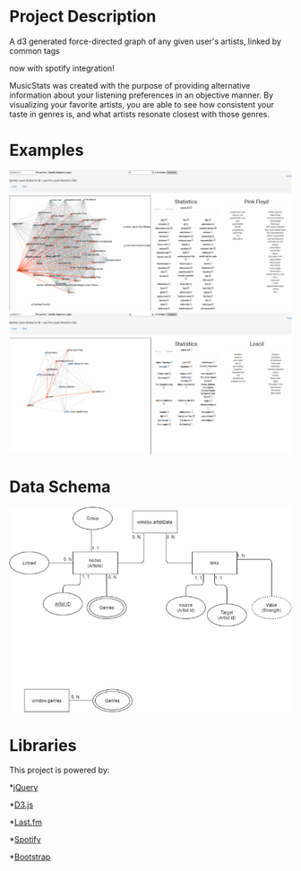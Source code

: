 # Project Description
A d3 generated force-directed graph of any given user's artists, linked by common tags

now with spotify integration!

MusicStats was created with the purpose of providing alternative information about your listening preferences in an objective manner. By visualizing your favorite artists, you are able to see how consistent your taste in genres is, and what artists resonate closest with those genres.

# Examples

<img alt="Screenshot 50 Artists" src="images/screenshot.png">

<img alt="Screenshot 30 Artists" src="images/screenshot2.png">


# Data Schema
<img alt="Data Schema" src="images/Data Schema.png">

# Libraries

This project is powered by:

*[jQuery](https://jquery.com/)

*[D3.js](https://d3js.org/)

*[Last.fm](https://www.last.fm/api)

*[Spotify](https://developer.spotify.com/documentation/web-api/quick-start/)

*[Bootstrap](https://getbootstrap.com/)